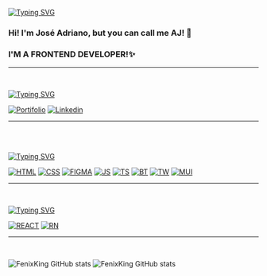 [![Typing SVG](https://readme-typing-svg.demolab.com?font=Fira+Code&weight=600&pause=1000&color=BB00F7&width=435&lines=WELCOME+TO+MY+PROFILE)]()

### Hi! I'm José Adriano, but you can call me AJ! 👋
### I'M A FRONTEND DEVELOPER!✨
---
<br>

[![Typing SVG](https://readme-typing-svg.demolab.com?font=Fira+Code&weight=600&pause=1000&color=BB00F7&width=435&lines=MY+PORTFOLIO;CONNECT+WITH+ME)]()



[![Portifolio](https://img.shields.io/badge/PORTFOLIO-000000?style=for-the-badge&logo=OI&logoColor=white)](https://fenixking.github.io/portfolio/)
[![Linkedin](https://img.shields.io/badge/LinkedIn-0077B5?style=for-the-badge&logo=linkedin&logoColor=white)](linkedin.com/in/josé-adriano-dias-rodrigues-11b681163/)


----
<br>
<br>

[![Typing SVG](https://readme-typing-svg.demolab.com?font=Fira+Code&weight=600&pause=1000&color=BB00F7&width=435&lines=LANGUAGES+AND+TOOLS)]()

[![HTML](https://img.shields.io/badge/HTML5-E34F26?style=for-the-badge&logo=html5&logoColor=white)](https://fenixking.github.io/portfolio/)
[![CSS](https://img.shields.io/badge/CSS3-1572B6?style=for-the-badge&logo=css3&logoColor=white)](https://fenixking.github.io/portfolio/)
[![FIGMA](https://img.shields.io/badge/Figma-FF3366?style=for-the-badge&logo=figma&logoColor=white)](https://fenixking.github.io/portfolio/)
[![JS](https://img.shields.io/badge/JS-FF9A00?style=for-the-badge&logo=javascript&logoColor=white)](https://fenixking.github.io/portfolio/)
[![TS](https://img.shields.io/badge/TypeScript-007ACC?style=for-the-badge&logo=typescript&logoColor=white)](https://fenixking.github.io/portfolio/)
[![BT](https://img.shields.io/badge/BOOTSTRAP-7D4698?style=for-the-badge&logo=bootstrap&logoColor=white)](https://fenixking.github.io/portfolio/)
[![TW](https://img.shields.io/badge/Tailwind_CSS-38B2AC?style=for-the-badge&logo=tailwind-css&logoColor=white)](https://fenixking.github.io/portfolio/)
[![MUI](https://img.shields.io/badge/Material--UI-0081CB?style=for-the-badge&logo=material-ui&logoColor=white)](https://fenixking.github.io/portfolio/)


---
<br>

[![Typing SVG](https://readme-typing-svg.demolab.com?font=Fira+Code&weight=600&pause=1000&color=BB00F7&width=435&lines=LIBRARIES)]()

[![REACT](https://img.shields.io/badge/React-20232A?style=for-the-badge&logo=react&logoColor=61DAFB)](https://fenixking.github.io/portfolio/)
[![RN](https://img.shields.io/badge/React_Native-20232A?style=for-the-badge&logo=react&logoColor=61DAFB)](https://fenixking.github.io/portfolio/)

---

<br>

![FenixKing GitHub stats](https://github-readme-stats.vercel.app/api?username=FenixKing&show_icons=true&theme=radical)
![FenixKing GitHub stats](https://camo.githubusercontent.com/455aed85f3692e10170e1dd98b5e0e60ecd80ccf57301f2ed8305371bd69715b/68747470733a2f2f6769746875622d726561646d652d73746174732e76657263656c2e6170702f6170692f746f702d6c616e67732f3f757365726e616d653d6269746f6c6c6572267468656d653d6d69646e696768742d707572706c65266c616e67735f636f756e743d313026636f756e745f707269766174653d74727565266c61796f75743d636f6d70616374)
